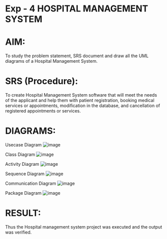 # Exp - 4 HOSPITAL MANAGEMENT SYSTEM

# AIM:
To study the problem statement, SRS document and draw all the UML diagrams of a Hospital Management System.

# SRS (Procedure):
To create Hospital Management System software that will meet the needs of the applicant and help them with patient registration, booking medical services or appointments, modification in the database, and cancellation of registered appointments or services.

# DIAGRAMS:
Usecase Diagram
![image](https://github.com/user-attachments/assets/2e3513b4-586a-414f-bc44-8a57062d1d39)

Class Diagram
![image](https://github.com/user-attachments/assets/e50b6e98-3e92-4a10-9aa5-8f6c37fd3f9f)

Activity Diagram
![image](https://github.com/user-attachments/assets/8329c60d-5938-41f2-bb95-a403c8070fbe)

Sequence Diagram
![image](https://github.com/user-attachments/assets/25bb03a7-7ce8-47b9-8e47-12da4d641b99)

Communication Diagram
![image](https://github.com/user-attachments/assets/1ef3d76a-08a3-49d4-8733-3e8148d651d9)

Package Diagram
![image](https://github.com/user-attachments/assets/018c4747-2b90-4b8c-becd-64a15ef5c7e0)



# RESULT:
Thus the Hospital management system project was executed and the output was verified.
